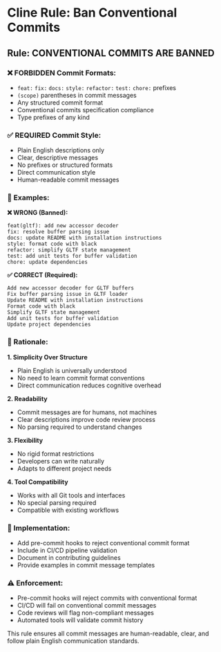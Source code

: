 # Cline Rule: Ban Conventional Commits

## Rule: **CONVENTIONAL COMMITS ARE BANNED**

### ❌ FORBIDDEN Commit Formats:

- `feat:` `fix:` `docs:` `style:` `refactor:` `test:` `chore:` prefixes
- `(scope)` parentheses in commit messages
- Any structured commit format
- Conventional commits specification compliance
- Type prefixes of any kind

### ✅ REQUIRED Commit Style:

- Plain English descriptions only
- Clear, descriptive messages
- No prefixes or structured formats
- Direct communication style
- Human-readable commit messages

### 📝 Examples:

**❌ WRONG (Banned):**

```
feat(gltf): add new accessor decoder
fix: resolve buffer parsing issue
docs: update README with installation instructions
style: format code with black
refactor: simplify GLTF state management
test: add unit tests for buffer validation
chore: update dependencies
```

**✅ CORRECT (Required):**

```
Add new accessor decoder for GLTF buffers
Fix buffer parsing issue in GLTF loader
Update README with installation instructions
Format code with black
Simplify GLTF state management
Add unit tests for buffer validation
Update project dependencies
```

### 🎯 Rationale:

**1. Simplicity Over Structure**

- Plain English is universally understood
- No need to learn commit format conventions
- Direct communication reduces cognitive overhead

**2. Readability**

- Commit messages are for humans, not machines
- Clear descriptions improve code review process
- No parsing required to understand changes

**3. Flexibility**

- No rigid format restrictions
- Developers can write naturally
- Adapts to different project needs

**4. Tool Compatibility**

- Works with all Git tools and interfaces
- No special parsing required
- Compatible with existing workflows

### 🔧 Implementation:

- Add pre-commit hooks to reject conventional commit format
- Include in CI/CD pipeline validation
- Document in contributing guidelines
- Provide examples in commit message templates

### ⚠️ Enforcement:

- Pre-commit hooks will reject commits with conventional format
- CI/CD will fail on conventional commit messages
- Code reviews will flag non-compliant messages
- Automated tools will validate commit history

This rule ensures all commit messages are human-readable, clear, and follow plain English communication standards.
